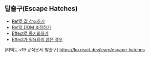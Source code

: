 ## 탈출구(Escape Hatches)

- [Ref로 값 참조하기](./docs/)
- [Ref로 DOM 조작하기](./docs/02-choosing-the-state-structure.md)
- [Effect로 동기화하기](./docs/03-sharing-state-between-components.md)
- [Effect가 필요하지 않은 경우](./docs/04-preserving-and-resetting-state.md)

[리액트 v19 공식문서-탈출구] <https://ko.react.dev/learn/escape-hatches>
